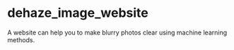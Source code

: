 # dehaze_image_website
A website can help you to make blurry photos clear using machine learning methods.
